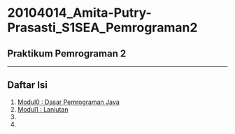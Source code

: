 # 20104014_Amita-Putry-Prasasti_S1SEA_Pemrograman2

## Praktikum Pemrograman 2

<hr>

## Daftar Isi
  1. [Modul0 : Dasar Pemrograman Java](https://github.com/womenincode/20104014_Amita-Putry-Prasasti_S1SEA_Pemrograman2/tree/modul0/src/modul0) 
  2. [Modul1 : Lanjutan](https://github.com/womenincode/20104014_Amita-Putry-Prasasti_S1SEA_Pemrograman2/tree/modul1/src/modul1)
  3. 
  4. 
